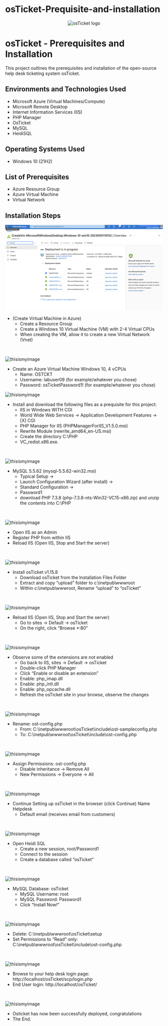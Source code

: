 # osTicket-Prequisite-and-installation
<p align="center">
<img src="https://i.imgur.com/Clzj7Xs.png" alt="osTicket logo"/>
</p>

<h1>osTicket - Prerequisites and Installation</h1>
This project outlines the prerequisites and installation of the open-source help desk ticketing system osTicket.<br />

<h2>Environments and Technologies Used</h2>

- Microsoft Azure (Virtual Machines/Compute)
- Microsoft Remote Desktop
- Internet Information Services (IIS)
- PHP Manager
- OsTicket
- MySQL
- HeidiSQL

<h2>Operating Systems Used </h2>

- Windows 10</b> (21H2)

<h2>List of Prerequisites</h2>

- Azure Resource Group
- Azure Virtual Machine
- Virtual Network

<h2>Installation Steps</h2>

<p>

![thisismyimage](https://github.com/ELIZABETHONAS/OsTicket-Prequisite-And-Installation/blob/main/1.png)
</p>
<p>

- (Create Virtual Machine in Azure)
   -  Create a Resource Group
   -  Create a Windows 10 Virtual Machine (VM) with 2-4 Virtual CPUs
   -  When creating the VM, allow it to create a new Virtual Network (Vnet)  
</p>
<br />

<p>
   
![thisismyimage]()
</p>
<p>

-  Create an Azure Virtual Machine Windows 10, 4 vCPUs
   -  Name: OSTCKT
   -  Username: labuser09 (for example/whatever you chose)
   -  Password: osTicketPassword1! (for example/whatever you chose)
<p>
   
![thisismyimage]()
</p>
<p>

-  Install and download the following files as a prequisite for this project: 
   -  IIS in Windows WITH CGI
   -  World Wide Web Services -> Application Development Features -> [X] CGI
   -  PHP Manager for IIS (PHPManagerForIIS_V1.5.0.msi)
   -  Rewrite Module (rewrite_amd64_en-US.msi)
   -  Create the directory C:\PHP
   -  VC_redist.x86.exe.
</p>
<br />


<p>
   
![thisismyimage]()
</p>
<p>

-  MySQL 5.5.62 (mysql-5.5.62-win32.msi)
     - Typical Setup ->
     - Launch Configuration Wizard (after install) ->
     - Standard Configuration ->
     - Password1
     - download PHP 7.3.8 (php-7.3.8-nts-Win32-VC15-x86.zip) and unzip the contents into C:\PHP
</p>
<br />

<p>
   
![thisismyimage]()
</p>
<p>

-  Open IIS as an Admin
-  Register PHP from within IIS
-  Reload IIS (Open IIS, Stop and Start the server) 
</p>
<br />

<p>
   
![thisismyimage]()
</p>
<p>

-  Install osTicket v1.15.8
   -  Download osTicket from the Installation Files Folder
   -  Extract and copy “upload” folder to c:\inetpub\wwwroot
   -  Within c:\inetpub\wwwroot, Rename “upload” to “osTicket"
</p>
<br />

<p>
   
![thisismyimage]()
</p>
<p>

-  Reload IIS (Open IIS, Stop and Start the server)
   -  Go to sites -> Default -> osTicket
   -  On the right, click “Browse *:80”  
</p>
<br />

<p>
   
![thisismyimage]()
</p>
<p>

-  Observe some of the extensions are not enabled
   -  Go back to IIS, sites -> Default -> osTicket
   -  Double-click PHP Manager
   -  Click “Enable or disable an extension”
   -  Enable: php_imap.dll
   -  Enable: php_intl.dll
   -  Enable: php_opcache.dll
   -  Refresh the osTicket site in your browse, observe the changes

</p>
<br />

<p>
   
![thisismyimage]()
</p>
<p>
   
-  Rename: ost-config.php
   -  From: C:\inetpub\wwwroot\osTicket\include\ost-sampleconfig.php
   -  To: C:\inetpub\wwwroot\osTicket\include\ost-config.php
</p>
<br />

<p>
   
![thisismyimage]()
</p>
<p>
   
-  Assign Permissions: ost-config.php
   -  Disable inheritance -> Remove All
   -  New Permissions -> Everyone -> All

</p>
<br />

<p>
   
![thisismyimage]()
</p>
<p>

-  Continue Setting up osTicket in the browser (click Continue)
Name Helpdesk
   -  Default email (receives email from customers)

</p>
<br />

<p>
   
![thisismyimage]()
</p>
<p>

-  Open Heidi SQL
   -  Create a new session, root/Password1
   -  Connect to the session
   -  Create a database called “osTicket”

</p>
<br />

<p>
   
![thisismyimage]()
</p>
<p>

-  MySQL Database: osTicket
   -  MySQL Username: root
   -  MySQL Password: Password1
   -  Click “Install Now!”
</p>
<br />

<p>
   
![thisismyimage]()
</p>
<p>

-    Delete: C:\inetpub\wwwroot\osTicket\setup
-    Set Permissions to “Read” only: C:\inetpub\wwwroot\osTicket\include\ost-config.php

</p>
<br />

<p>

![thisismyimage]()
</p>
<p>

-    Browse to your help desk login page: http://localhost/osTicket/scp/login.php
-    End User login: http://localhost/osTicket/ 
</p>
<br />

<p>

![thisismyimage]()
</p>
<p>

-   Osticket has now been successfully deployed, congratulations
   -  The End.
</p>
<br />

